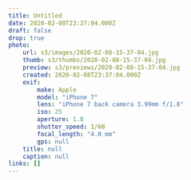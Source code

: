 ```yaml
---
title: Untitled
date: 2020-02-08T23:37:04.000Z
draft: false
drop: true
photo:
    url: s3/images/2020-02-08-15-37-04.jpg
    thumb: s3/thumbs/2020-02-08-15-37-04.jpg
    preview: s3/previews/2020-02-08-15-37-04.jpg
    created: 2020-02-08T23:37:04.000Z
    exif:
        make: Apple
        model: "iPhone 7"
        lens: "iPhone 7 back camera 3.99mm f/1.8"
        iso: 25
        aperture: 1.8
        shutter_speed: 1/60
        focal_length: "4.0 mm"
        gps: null
    title: null
    caption: null
links: []
---
```

